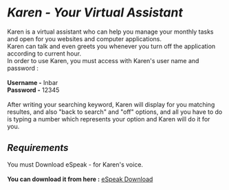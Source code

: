 ***<h1>Karen - Your Virtual Assistant</h1>***  

Karen is a virtual assistant who can help you manage your monthly tasks and open for you websites and computer applications.<br>
Karen can talk and even greets you whenever you turn off the application according to current hour.<br>
In order to use Karen, you must access with Karen's user name and password :<br>
<br>
**Username -** Inbar<br>
**Password -** 12345<br>
<br>
After writing your searching keyword, Karen will display for you matching resultes, and also "back to search" and "off" options, and all you have to do is typing a number which represents your option and Karen will do it for you.
***<h2>Requirements</h2>*** 
You must Download eSpeak - for Karen's voice.
<br><br>**You can download it from here :**
[eSpeak Download](https://espeak.sourceforge.net/download.html)

